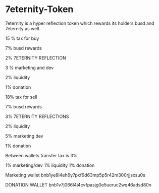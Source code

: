 # 7eternity-Token
7eternity is a hyper reflection token which rewards its holders busd and 7eternity as well.



15 % tax for buy

7% busd rewards

2% 7ETERNITY REFLECTION

3 % marketing and dev

2% liquidity 

1% donation 


18% tax for sell

7% busd rewards

3% 7ETERNITY REFLECTIONS 

2% liquidity 

5% marketing dev

1% donation 



Between wallets transfer tax is 3%

1% marketing/dev 
1% liquidity 
1% donation 

Marketing wallet
bnb1ye8l4eh6y7pxf9d63mp5p5r42m300rjjsxsu0s

DONATION WALLET
bnb1v7j066l4j4cvfpasjg0e5ueruc2wq46adsd80n
